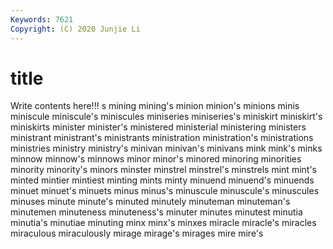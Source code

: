 ```yaml
---
Keywords: 7621
Copyright: (C) 2020 Junjie Li
---
```


# title

Write contents here!!!
s 
mining 
mining's 
minion 
minion's
minions 
minis 
miniscule 
miniscule's 
miniscules 
miniseries 
miniseries's 
miniskirt 
miniskirt's 
miniskirts
minister 
minister's 
ministered 
ministerial 
ministering 
ministers 
ministrant 
ministrant's 
ministrants 
ministration
ministration's 
ministrations 
ministries 
ministry 
ministry's 
minivan 
minivan's 
minivans 
mink 
mink's
minks 
minnow 
minnow's 
minnows 
minor 
minor's 
minored 
minoring 
minorities 
minority
minority's 
minors 
minster 
minstrel 
minstrel's 
minstrels 
mint 
mint's 
minted 
mintier
mintiest 
minting 
mints 
minty 
minuend 
minuend's 
minuends 
minuet 
minuet's 
minuets
minus 
minus's 
minuscule 
minuscule's 
minuscules 
minuses 
minute 
minute's 
minuted 
minutely
minuteman 
minuteman's 
minutemen 
minuteness 
minuteness's 
minuter 
minutes 
minutest 
minutia 
minutia's
minutiae 
minuting 
minx 
minx's 
minxes 
miracle 
miracle's 
miracles 
miraculous 
miraculously
mirage 
mirage's 
mirages 
mire 
mire's 
